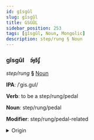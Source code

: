 ```yaml
---
id: gîsgûl
slug: gîsgûl
title: GSGÛL
sidebar_position: 253
tags: [gîsgûl, Noun, Mongolic]
description: step/rung § Noun
---
```


### gîsgûl&emsp;<span kind="abugida">ꜿ́ɟꜿ͊ʄ</span>

*step/rung* **§** [Noun](../../tags/Noun)

**IPA**: /ˈgis.gul/

**Verb**: to be a step/rung/pedal

**Noun**: step/rung/pedal

**Modifier**: step/rung/pedal-related

<details>
    <summary>Origin</summary>
    Mongolian гишгүүр gišgüür [giʃguːr]<br/>
    <em>Mongolic Language Family</em>
</details>